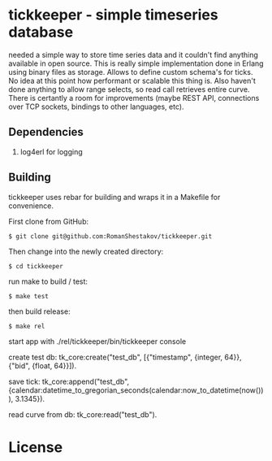 tickkeeper - simple timeseries database
==============================================

needed a simple way to store time series data and it couldn't find anything available in open source.
This is really simple implementation done in Erlang using binary files as storage. Allows to define custom schema's for ticks.
No idea at this point how performant or scalable this thing is. Also haven't done anything to allow range selects, so read call retrieves entire curve. There is certantly a room for improvements (maybe REST API, connections over TCP sockets, bindings to other languages, etc).


## Dependencies

1. log4erl for logging

## Building

tickkeeper uses rebar for building and wraps it in a Makefile for convenience.

First clone from GitHub:

    $ git clone git@github.com:RomanShestakov/tickkeeper.git

Then change into the newly created directory:

    $ cd tickkeeper

run make to build / test:

    $ make test

then build release:

    $ make rel

start app with 
./rel/tickkeeper/bin/tickkeeper console

create test db:
tk_core:create("test_db",  [{"timestamp", {integer, 64}}, {"bid", {float, 64}}]).

save tick:
tk_core:append("test_db", {calendar:datetime_to_gregorian_seconds(calendar:now_to_datetime(now())), 3.1345}).

read curve from db:
tk_core:read("test_db").

License
=======
